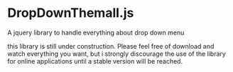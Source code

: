 # DropDownThemall.js
A jquery library to handle everything about drop down menu

this library is still under construction. 
Please feel free of download and watch everything you want, but i strongly discourage the use of the library for online applications until a stable version will be reached.
